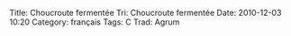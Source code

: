 Title: Choucroute fermentée
 Tri: Choucroute fermentée
 Date: 2010-12-03 10:20
 Category: français
 Tags: C
 Trad: Agrum
 